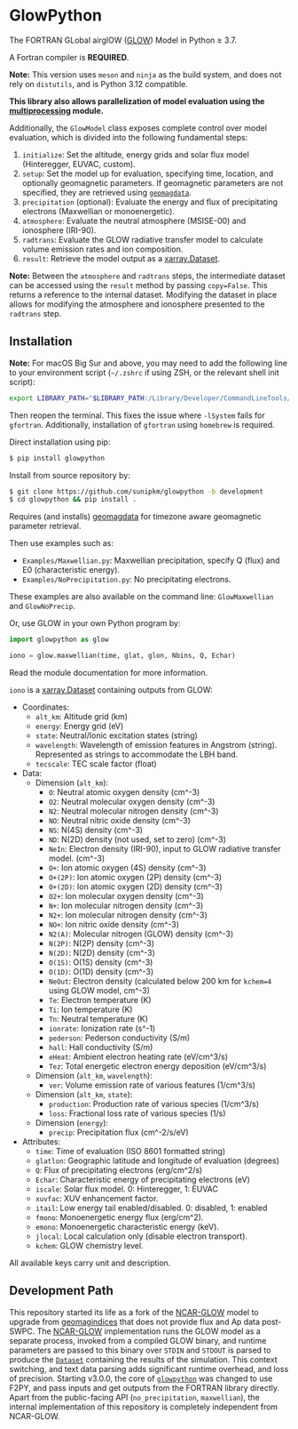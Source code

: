 # GlowPython

The FORTRAN GLobal airglOW ([GLOW](https://github.com/NCAR/GLOW)) Model in Python &ge; 3.7.

A Fortran compiler is **REQUIRED**.

<b>Note:</b> This version uses `meson` and `ninja` as the build system, and does not rely on `distutils`,
and is Python 3.12 compatible.

<b>This library also allows parallelization of model evaluation using the [multiprocessing](https://docs.python.org/3/library/multiprocessing.html) module.</b>

Additionally, the `GlowModel` class exposes complete control over model evaluation, which is divided
into the following fundamental steps:
1. `initialize`: Set the altitude, energy grids and solar flux model (Hinteregger, EUVAC, custom).
2. `setup`: Set the model up for evaluation, specifying time, location, and optionally geomagnetic parameters. If geomagnetic parameters are not specified, they are retrieved using [`geomagdata`](https://pypi.org/project/geomagdata/).
3. `precipitation` (optional): Evaluate the energy and flux of precipitating electrons (Maxwellian or monoenergetic).
4. `atmosphere`: Evaluate the neutral atmosphere (MSISE-00) and ionosphere (IRI-90).
5. `radtrans`: Evaluate the GLOW radiative transfer model to calculate volume emission rates and ion composition.
6. `result`: Retrieve the model output as a [xarray.Dataset](http://xarray.pydata.org/en/stable/generated/xarray.Dataset.html).

<b>Note:</b> Between the `atmosphere` and `radtrans` steps, the intermediate dataset can be accessed using the `result` method by passing `copy=False`. This returns a reference to the internal dataset. Modifying the dataset in place allows for modifying the atmosphere and ionosphere presented to the `radtrans` step.

## Installation

<b>Note:</b> For macOS Big Sur and above, you may need to add the following line to your environment script (`~/.zshrc` if using ZSH, or the relevant shell init script):
```sh
export LIBRARY_PATH="$LIBRARY_PATH:/Library/Developer/CommandLineTools/SDKs/MacOSX.sdk/usr/lib"
```
Then reopen the terminal. This fixes the issue where `-lSystem` fails for `gfortran`. Additionally,
installation of `gfortran` using `homebrew` is required.

Direct installation using pip:
```sh
$ pip install glowpython
```

Install from source repository by:

```sh
$ git clone https://github.com/sunipkm/glowpython -b development
$ cd glowpython && pip install .
```

Requires (and installs) [geomagdata](https://pypi.org/project/geomagdata/) for timezone aware geomagnetic parameter retrieval.

Then use examples such as:

* `Examples/Maxwellian.py`: Maxwellian precipitation, specify Q (flux) and E0 (characteristic energy).
* `Examples/NoPrecipitation.py`: No precipitating electrons.

These examples are also available on the command line: `GlowMaxwellian` and `GlowNoPrecip`.

Or, use GLOW in your own Python program by:
```python
import glowpython as glow

iono = glow.maxwellian(time, glat, glon, Nbins, Q, Echar)
```

Read the module documentation for more information.

`iono` is a
[xarray.Dataset](http://xarray.pydata.org/en/stable/generated/xarray.Dataset.html)
containing outputs from GLOW:
- Coordinates:
    - `alt_km`: Altitude grid (km)
    - `energy`: Energy grid (eV)
    - `state`: Neutral/Ionic excitation states (string)
    - `wavelength`: Wavelength of emission features in Angstrom (string). Represented as strings to accommodate the LBH band.
    - `tecscale`: TEC scale factor (float)
- Data:
    - Dimension (`alt_km`):
        - `O`: Neutral atomic oxygen density (cm^-3)
        - `O2`: Neutral molecular oxygen density (cm^-3)
        - `N2`: Neutral molecular nitrogen density (cm^-3)
        - `NO`: Neutral nitric oxide density (cm^-3)
        - `NS`: N(4S) density (cm^-3)
        - `ND`: N(2D) density (not used, set to zero) (cm^-3)
        - `NeIn`: Electron density (IRI-90), input to GLOW radiative transfer model. (cm^-3)
        - `O+`: Ion atomic oxygen (4S) density (cm^-3)
        - `O+(2P)`: Ion atomic oxygen (2P) density (cm^-3)
        - `O+(2D)`: Ion atomic oxygen (2D) density (cm^-3)
        - `O2+`: Ion molecular oxygen density (cm^-3)
        - `N+`: Ion molecular nitrogen density (cm^-3)
        - `N2+`: Ion molecular nitrogen density (cm^-3)
        - `NO+`: Ion nitric oxide density (cm^-3)
        - `N2(A)`: Molecular nitrogen (GLOW) density (cm^-3)
        - `N(2P)`: N(2P) density (cm^-3)
        - `N(2D)`: N(2D) density (cm^-3)
        - `O(1S)`: O(1S) density (cm^-3)
        - `O(1D)`: O(1D) density (cm^-3)
        - `NeOut`: Electron density (calculated below 200 km for `kchem=4` using GLOW model, cm^-3) 
        - `Te`: Electron temperature (K)
        - `Ti`: Ion temperature (K)
        - `Tn`: Neutral temperature (K)
        - `ionrate`: Ionization rate (s^-1)
        - `pederson`: Pederson conductivity (S/m)
        - `hall`: Hall conductivity (S/m)
        - `eHeat`: Ambient electron heating rate (eV/cm^3/s)
        - `Tez`: Total energetic electron energy deposition (eV/cm^3/s)
    - Dimension (`alt_km`, `wavelength`):
        - `ver`: Volume emission rate of various features (1/cm^3/s)
    - Dimension (`alt_km`, `state`):
        - `production`: Production rate of various species  (1/cm^3/s)
        - `loss`: Fractional loss rate of various species (1/s)
    - Dimension (`energy`):
        - `precip`: Precipitation flux (cm^-2/s/eV)
- Attributes:
    - `time`: Time of evaluation (ISO 8601 formatted string)
    - `glatlon`: Geographic latitude and longitude of evaluation (degrees)
    - `Q`: Flux of precipitating electrons (erg/cm^2/s)
    - `Echar`: Characteristic energy of precipitating electrons (eV)
    - `iscale`: Solar flux model. 0: Hinteregger, 1: EUVAC
    - `xuvfac`: XUV enhancement factor. 
    - `itail`: Low energy tail enabled/disabled. 0: disabled, 1: enabled
    - `fmono`: Monoenergetic energy flux (erg/cm^2).
    - `emono`: Monoenergetic characteristic energy (keV).
    - `jlocal`: Local calculation only (disable electron transport).
    - `kchem`: GLOW chemistry level.

All available keys carry unit and description.

## Development Path
This repository started its life as a fork of the [NCAR-GLOW](https://github.com/space-physics/NCAR-GLOW) model to upgrade from [geomagindices](https://github.com/space-physics/geomagindices) that does not provide flux and Ap data post-SWPC.
The [NCAR-GLOW](https://github.com/space-physics/NCAR-GLOW) implementation runs the GLOW model as a separate process, invoked from a compiled GLOW binary, and runtime parameters are passed to this binary over `STDIN` and `STDOUT` is parsed to produce the [`Dataset`](https://docs.xarray.dev/en/stable/generated/xarray.Dataset.html) containing the results of the simulation.
This context switching, and text data parsing adds significant runtime overhead, and loss of precision.
Starting v3.0.0, the core of [`glowpython`](https://github.com/sunipkm/glowpython) was changed to use F2PY, and pass inputs and get outputs from the FORTRAN library directly.
Apart from the public-facing API (`no_precipitation`, `maxwellian`), the internal implementation of this repository is completely independent from NCAR-GLOW.


